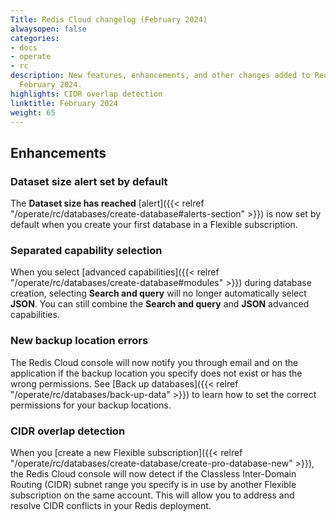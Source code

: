 ```yaml
---
Title: Redis Cloud changelog (February 2024)
alwaysopen: false
categories:
- docs
- operate
- rc
description: New features, enhancements, and other changes added to Redis Cloud during
  February 2024.
highlights: CIDR overlap detection
linktitle: February 2024
weight: 65
---
```


## Enhancements

### Dataset size alert set by default

The **Dataset size has reached** [alert]({{< relref "/operate/rc/databases/create-database#alerts-section" >}}) is now set by default when you create your first database in a Flexible subscription.

### Separated capability selection

When you select [advanced capabilities]({{< relref "/operate/rc/databases/create-database#modules" >}}) during database creation, selecting **Search and query** will no longer automatically select **JSON**. You can still combine the **Search and query** and **JSON** advanced capabilities.

### New backup location errors

The Redis Cloud console will now notify you through email and on the application if the backup location you specify does not exist or has the wrong permissions. See [Back up databases]({{< relref "/operate/rc/databases/back-up-data" >}}) to learn how to set the correct permissions for your backup locations.

### CIDR overlap detection

When you [create a new Flexible subscription]({{< relref "/operate/rc/databases/create-database/create-pro-database-new" >}}), the Redis Cloud console will now detect if the Classless Inter-Domain Routing (CIDR) subnet range you specify is in use by another Flexible subscription on the same account. This will allow you to address and resolve CIDR conflicts in your Redis deployment.

